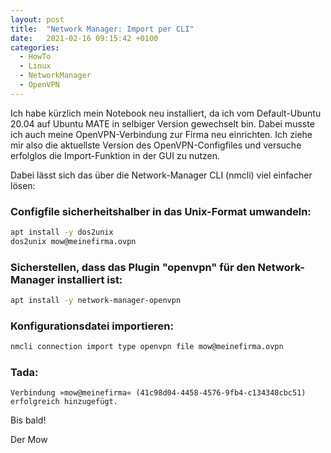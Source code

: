 ```yaml
---
layout: post
title:  "Network Manager: Import per CLI"
date:   2021-02-16 09:15:42 +0100
categories: 
  - HowTo
  - Linux
  - NetworkManager
  - OpenVPN
---
```


Ich habe kürzlich mein Notebook neu installiert, da ich vom Default-Ubuntu 20.04 auf Ubuntu MATE in selbiger Version 
gewechselt bin. Dabei musste ich auch meine OpenVPN-Verbindung zur Firma neu einrichten. Ich ziehe mir also die aktuellste Version des OpenVPN-Configfiles und versuche erfolglos die Import-Funktion in der GUI zu nutzen.

Dabei lässt sich das über die Network-Manager CLI (nmcli) viel einfacher lösen:

### Configfile sicherheitshalber in das Unix-Format umwandeln:
```bash
apt install -y dos2unix
dos2unix mow@meinefirma.ovpn
```

### Sicherstellen, dass das Plugin "openvpn" für den Network-Manager installiert ist:
```bash
apt install -y network-manager-openvpn
```

### Konfigurationsdatei importieren:
```bash
nmcli connection import type openvpn file mow@meinefirma.ovpn
```

### Tada:
```
Verbindung »mow@meinefirma« (41c98d04-4458-4576-9fb4-c134348cbc51) erfolgreich hinzugefügt.
```




Bis bald!

Der Mow